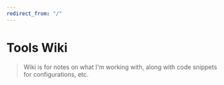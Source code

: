 ```yaml
---
redirect_from: "/"
---
```



# Tools Wiki

> Wiki is for notes on what I'm working with, along with code snippets for configurations, etc.
